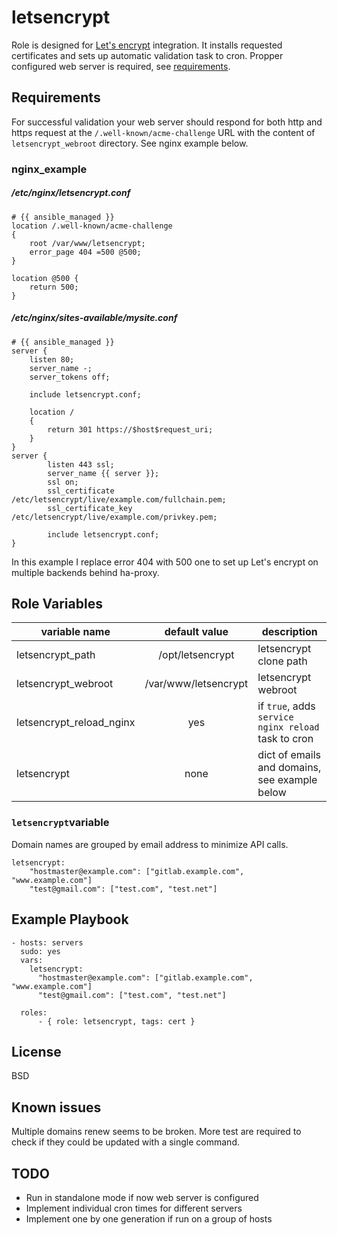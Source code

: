 letsencrypt
=========

Role is designed for [Let's encrypt](https://letsencrypt.org/) integration. It installs requested certificates and sets up automatic validation task to cron. Propper configured web server is required, see [requirements](#requirements).

Requirements
------------

For successful validation your web server should respond for both http and https request at the ```/.well-known/acme-challenge``` URL with the content of ```letsencrypt_webroot``` directory. See nginx example below.

### nginx_example

##### /etc/nginx/letsencrypt.conf

```
# {{ ansible_managed }}
location /.well-known/acme-challenge
{
    root /var/www/letsencrypt;
    error_page 404 =500 @500;
}

location @500 {
    return 500;
}
```

##### /etc/nginx/sites-available/mysite.conf

```
# {{ ansible_managed }}
server {
    listen 80;
    server_name -;
    server_tokens off;

    include letsencrypt.conf;

    location /
    {
        return 301 https://$host$request_uri;
    }
}
server {
        listen 443 ssl;
        server_name {{ server }};
        ssl on;
        ssl_certificate     /etc/letsencrypt/live/example.com/fullchain.pem;
        ssl_certificate_key /etc/letsencrypt/live/example.com/privkey.pem;

        include letsencrypt.conf;
}
```

In this example I replace error 404 with 500 one to set up Let's encrypt on multiple backends behind ha-proxy.

Role Variables
--------------

| variable name | default value | description |
|---------------|:-------------:|-------------|
| letsencrypt_path| /opt/letsencrypt | letsencrypt clone path |
| letsencrypt_webroot| /var/www/letsencrypt| letsencrypt webroot |
| letsencrypt_reload_nginx| yes | if ```true```, adds ```service nginx reload``` task to cron|
| letsencrypt | none | dict of emails and domains, see example below |

### ```letsencrypt```variable

Domain names are grouped by email address to minimize API calls.

```
letsencrypt:
    "hostmaster@example.com": ["gitlab.example.com", "www.example.com"]
    "test@gmail.com": ["test.com", "test.net"]
```

Example Playbook
----------------

```
- hosts: servers
  sudo: yes
  vars:
    letsencrypt:
      "hostmaster@example.com": ["gitlab.example.com", "www.example.com"]
      "test@gmail.com": ["test.com", "test.net"]

  roles:
      - { role: letsencrypt, tags: cert }

```

License
-------

BSD

Known issues
------------

Multiple domains renew seems to be broken. More test are required to check if they could be updated with a single command.

TODO
-----

- Run in standalone mode if now web server is configured
- Implement individual cron times for different servers
- Implement one by one generation if run on a group of hosts
